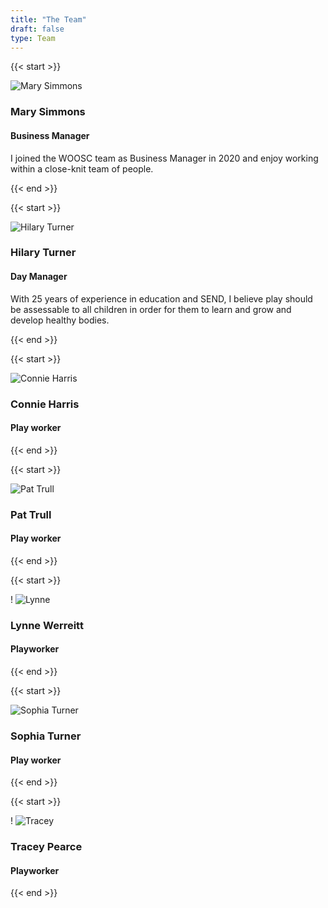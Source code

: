 ```yaml
---
title: "The Team"
draft: false
type: Team
---
```


{{< start >}}

![Mary Simmons](MaryS.png)

### Mary Simmons
#### Business Manager

I joined the WOOSC team as Business Manager in 2020 and enjoy working within a close-knit team of people.

{{< end >}}


{{< start >}}

![Hilary Turner](HilaryT.png)

### Hilary Turner
#### Day Manager

With 25 years of experience in education and SEND,
I believe play should be assessable to all children in order for them to learn and grow
and develop healthy bodies.

{{< end >}}


{{< start >}}

![Connie Harris](ConnieH.png)

### Connie Harris
#### Play worker

{{< end >}}


{{< start >}}

![Pat Trull](PatT.png)

### Pat Trull
#### Play worker

{{< end >}}


{{< start >}}

! ![Lynne](https://github.com/WickwarOutOfSchoolClub/WOOSC-Website/assets/146770670/e1e4330d-a0ca-4645-8991-3ebd31846b33)

### Lynne Werreitt
#### Playworker

{{< end >}}


{{< start >}}

![Sophia Turner](SophiaT.jpg)

### Sophia Turner
#### Play worker

{{< end >}}


{{< start >}}

! ![Tracey](https://github.com/WickwarOutOfSchoolClub/WOOSC-Website/assets/146770670/ac5fbd9b-3052-4ead-9f1c-d438181f21a7)


### Tracey Pearce
#### Playworker 

{{< end >}}
